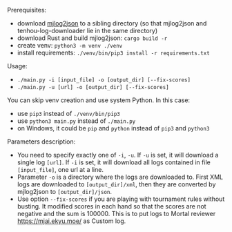Prerequisites:

- download [mjlog2json](https://github.com/tsubakisakura/mjlog2json) to a sibling directory (so that mjlog2json and tenhou-log-downloader lie in the same directory)
- download Rust and build mjlog2json: `cargo build -r`
- create venv: `python3 -m venv ./venv`
- install requirements: `./venv/bin/pip3 install -r requirements.txt`

Usage:

- `./main.py -i [input_file] -o [output_dir] [--fix-scores]`
- `./main.py -u [url] -o [output_dir] [--fix-scores]`

You can skip venv creation and use system Python. In this case:

- use `pip3` instead of `./venv/bin/pip3`
- use `python3 main.py` instead of `./main.py`
- on Windows, it could be `pip` and `python` instead of `pip3` and `python3`

Parameters description:

- You need to specify exactly one of `-i`, `-u`. If `-u` is set, it will download a single log `[url]`. If `-i` is set, it will download all logs contained in file `[input_file]`, one url at a line.
- Parameter `-o` is a directory where the logs are downloaded to. First XML logs are downloaded to `[output_dir]/xml`, then they are converted by mjlog2json to `[output_dir]/json`.
- Use option `--fix-scores` if you are playing with tournament rules without busting. It modified scores in each hand so that the scores are not negative and the sum is 100000. This is to put logs to Mortal reviewer https://mjai.ekyu.moe/ as Custom log.
